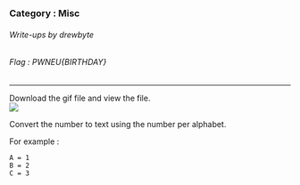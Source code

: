 ### Category : Misc
###### Write-ups by drewbyte
###### Flag : PWNEU{BIRTHDAY}
---

Download the gif file and view the file.
<br>
![](https://github.com/drew-byte/pwneu-writeups/blob/main/00x8%20saved%20images/Pasted%20image%2020240318003626.png)
 <br>
 
 Convert the number to text using the number per alphabet.

 For example :
 ```
 A = 1
 B = 2
 C = 3
``` 

